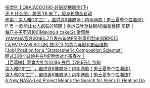   
[指南针┃Q&amp;A:ACOG190-妊娠期糖尿病(下)](http://www.dianyue.me/archives/231/xagcws2p3vfshyba/)  
[还 P 什么图，美图 T9 来了，瘦身长腿全自动](http://www.dianyue.me/archives/553/6damuqm997p2dpmt/)  
[热卖！深入雅G尔工厂，直供连K佛商场！内附两款！男士夏季个性潮流T](http://www.dianyue.me/archives/629/xegvhg293xxsjq18/)  
[P 15 一款能让女人疯狂的项链！幸运四叶草钛钢AB面锁骨链 项链！](http://www.dianyue.me/archives/737/65f0qzria6fnrp7n/)  
[每日亲子英语100|Making a cake(2) 做蛋糕](http://www.dianyue.me/archives/434/ljyq91cmduo5hmqe/)  
[YAMAHA官方2018年7月发布新款P系列家用型电钢琴P515](http://www.dianyue.me/archives/945/93nxq3ophew4rin9/)  
[LV/HV P-Well BCD[B] 技术(1) 的芯片与制程剖面结构](http://www.dianyue.me/archives/163/i2qblphlyd4qugy8/)  
[[Job] Position for a “Stratospheric Composition Scientist”](http://www.dianyue.me/archives/722/xwtovgddxlgk69cu/)  
[睡过300个姑娘并在约P后给对方寄寿衣！](http://www.dianyue.me/archives/454/hc1ogslieqtt6gy6/)  
[【百草味】零食大礼包1018g 券后【29.9元】包邮](http://www.dianyue.me/archives/290/z3c8zc6amtdsyemd/)  
[深入雅G尔工厂，直供连K佛商场！内附两款！男士夏季个性潮流T](http://www.dianyue.me/archives/326/xtc1wq3am84rtwpk/)  
[深入雅G尔工厂，直供连K佛商场！内附两款！男士夏季个性潮流T](http://www.dianyue.me/archives/964/52qnj1vml8huslff/)  
[A New NASA-Led Project Means the Search for Aliens Is Heating Up](http://www.dianyue.me/archives/365/ct5e15qzhgsary1w/)